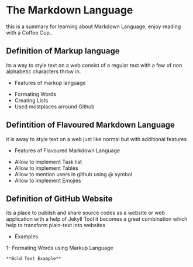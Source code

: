 # The Markdown Language
this is a summary for learning about Markdown Language, enjoy reading with a Coffee Cup..

## Definition of Markup language
its a way to style text on a web consist of a regular text with a few of non alphabetic characters throw in.

* Features of markup language
- Formating Words
- Creating Lists
- Used mostplaces arround Github

## Defintition of Flavoured Markdown Language
it is away to style text on a web just like normal but with additional features

* Features of Flavoured Markdown Language
- Allow to implement Task list
- Allow to implement Tables
- Allow to mention users in github using @ symbol
- Allow to implement Emojies

## Definition of GitHub Website
its a place to publish and share source codes as a website or web application with a help of Jekyll Tool it becomes a great combination which help to transform plain-text into websites 

* Examples

1- Formating Words using Markup Language

```markdown
**Bold Text Example**
```
